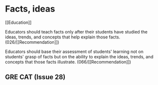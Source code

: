# Facts, ideas

[[Education]]

Educators should teach facts only after their students have studied the ideas, trends, and concepts that help explain those facts. (026/[[Recommendation]])

Educators should base their assessment of students' learning not on students' grasp of facts but on the ability to explain the ideas, trends, and concepts that those facts illustrate.
(066/[[Recommendation]])

## GRE CAT (Issue 28)